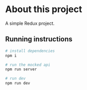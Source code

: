 # About this project

A simple Redux project.

## Running instructions

```bash
# install dependencies
npm i

# run the mocked api
npm run server

# run dev
npm run dev
```
